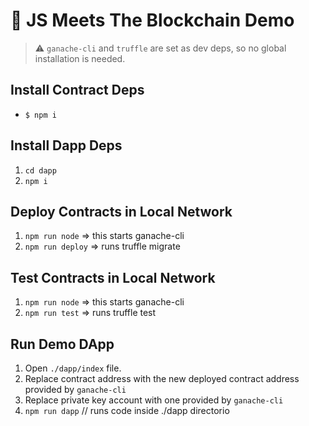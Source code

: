 # 🤝 JS Meets The Blockchain Demo

> ⚠️ `ganache-cli` and `truffle` are set as dev deps, so no global installation is needed.

## Install Contract Deps

- `$ npm i`

## Install Dapp Deps

1. `cd dapp`
2. `npm i`

## Deploy Contracts in Local Network

1. `npm run node` => this starts ganache-cli
2. `npm run deploy` => runs truffle migrate

## Test Contracts in Local Network

1. `npm run node` => this starts ganache-cli
2. `npm run test` => runs truffle test

## Run Demo DApp

1. Open `./dapp/index` file.
2. Replace contract address with the new deployed contract address provided by `ganache-cli`
3. Replace private key account with one provided by `ganache-cli`
1. `npm run dapp` // runs code inside ./dapp directorio

